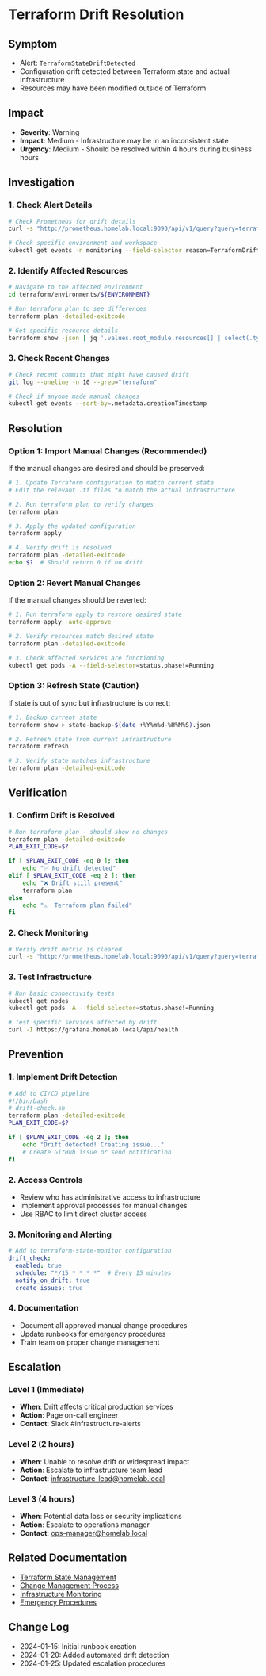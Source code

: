 # Terraform Drift Resolution

## Symptom

- Alert: `TerraformStateDriftDetected`
- Configuration drift detected between Terraform state and actual infrastructure
- Resources may have been modified outside of Terraform

## Impact

- **Severity**: Warning
- **Impact**: Medium - Infrastructure may be in an inconsistent state
- **Urgency**: Medium - Should be resolved within 4 hours during business hours

## Investigation

### 1. Check Alert Details

```bash
# Check Prometheus for drift details
curl -s "http://prometheus.homelab.local:9090/api/v1/query?query=terraform_state_drift_detected" | jq .

# Check specific environment and workspace
kubectl get events -n monitoring --field-selector reason=TerraformDrift
```

### 2. Identify Affected Resources

```bash
# Navigate to the affected environment
cd terraform/environments/${ENVIRONMENT}

# Run terraform plan to see differences
terraform plan -detailed-exitcode

# Get specific resource details
terraform show -json | jq '.values.root_module.resources[] | select(.type == "RESOURCE_TYPE")'
```

### 3. Check Recent Changes

```bash
# Check recent commits that might have caused drift
git log --oneline -n 10 --grep="terraform"

# Check if anyone made manual changes
kubectl get events --sort-by=.metadata.creationTimestamp
```

## Resolution

### Option 1: Import Manual Changes (Recommended)

If the manual changes are desired and should be preserved:

```bash
# 1. Update Terraform configuration to match current state
# Edit the relevant .tf files to match the actual infrastructure

# 2. Run terraform plan to verify changes
terraform plan

# 3. Apply the updated configuration
terraform apply

# 4. Verify drift is resolved
terraform plan -detailed-exitcode
echo $?  # Should return 0 if no drift
```

### Option 2: Revert Manual Changes

If the manual changes should be reverted:

```bash
# 1. Run terraform apply to restore desired state
terraform apply -auto-approve

# 2. Verify resources match desired state
terraform plan -detailed-exitcode

# 3. Check affected services are functioning
kubectl get pods -A --field-selector=status.phase!=Running
```

### Option 3: Refresh State (Caution)

If state is out of sync but infrastructure is correct:

```bash
# 1. Backup current state
terraform show > state-backup-$(date +%Y%m%d-%H%M%S).json

# 2. Refresh state from current infrastructure
terraform refresh

# 3. Verify state matches infrastructure
terraform plan -detailed-exitcode
```

## Verification

### 1. Confirm Drift is Resolved

```bash
# Run terraform plan - should show no changes
terraform plan -detailed-exitcode
PLAN_EXIT_CODE=$?

if [ $PLAN_EXIT_CODE -eq 0 ]; then
    echo "✅ No drift detected"
elif [ $PLAN_EXIT_CODE -eq 2 ]; then
    echo "❌ Drift still present"
    terraform plan
else
    echo "⚠️  Terraform plan failed"
fi
```

### 2. Check Monitoring

```bash
# Verify drift metric is cleared
curl -s "http://prometheus.homelab.local:9090/api/v1/query?query=terraform_state_drift_detected{environment=\"${ENVIRONMENT}\"}" | jq .
```

### 3. Test Infrastructure

```bash
# Run basic connectivity tests
kubectl get nodes
kubectl get pods -A --field-selector=status.phase!=Running

# Test specific services affected by drift
curl -I https://grafana.homelab.local/api/health
```

## Prevention

### 1. Implement Drift Detection

```bash
# Add to CI/CD pipeline
#!/bin/bash
# drift-check.sh
terraform plan -detailed-exitcode
PLAN_EXIT_CODE=$?

if [ $PLAN_EXIT_CODE -eq 2 ]; then
    echo "Drift detected! Creating issue..."
    # Create GitHub issue or send notification
fi
```

### 2. Access Controls

- Review who has administrative access to infrastructure
- Implement approval processes for manual changes
- Use RBAC to limit direct cluster access

### 3. Monitoring and Alerting

```yaml
# Add to terraform-state-monitor configuration
drift_check:
  enabled: true
  schedule: "*/15 * * * *"  # Every 15 minutes
  notify_on_drift: true
  create_issues: true
```

### 4. Documentation

- Document all approved manual change procedures
- Update runbooks for emergency procedures
- Train team on proper change management

## Escalation

### Level 1 (Immediate)

- **When**: Drift affects critical production services
- **Action**: Page on-call engineer
- **Contact**: Slack #infrastructure-alerts

### Level 2 (2 hours)

- **When**: Unable to resolve drift or widespread impact
- **Action**: Escalate to infrastructure team lead
- **Contact**: <infrastructure-lead@homelab.local>

### Level 3 (4 hours)

- **When**: Potential data loss or security implications
- **Action**: Escalate to operations manager
- **Contact**: <ops-manager@homelab.local>

## Related Documentation

- [Terraform State Management](../infrastructure/terraform-state.md)
- [Change Management Process](../../processes/change-management.md)
- [Infrastructure Monitoring](../../monitoring/infrastructure.md)
- [Emergency Procedures](../../emergency/infrastructure.md)

## Change Log

- 2024-01-15: Initial runbook creation
- 2024-01-20: Added automated drift detection
- 2024-01-25: Updated escalation procedures
